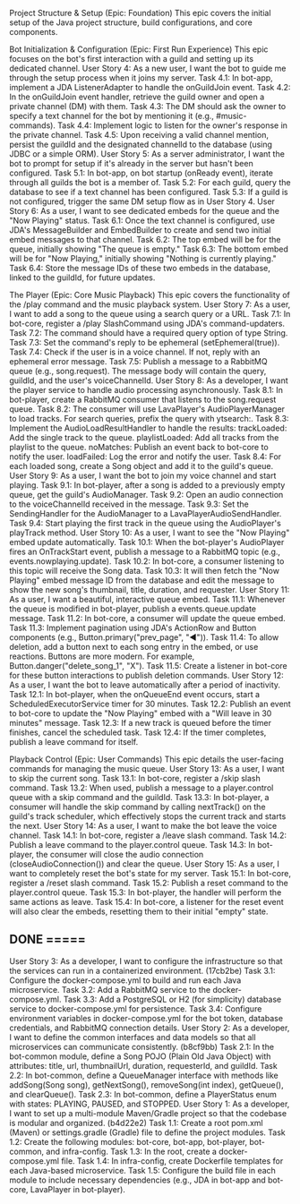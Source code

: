 Project Structure & Setup (Epic: Foundation)
This epic covers the initial setup of the Java project structure, build configurations, and core components.

Bot Initialization & Configuration (Epic: First Run Experience)
This epic focuses on the bot's first interaction with a guild and setting up its dedicated channel.
User Story 4: As a new user, I want the bot to guide me through the setup process when it joins my server.
Task 4.1: In bot-app, implement a JDA ListenerAdapter to handle the onGuildJoin event.
Task 4.2: In the onGuildJoin event handler, retrieve the guild owner and open a private channel (DM) with them.
Task 4.3: The DM should ask the owner to specify a text channel for the bot by mentioning it (e.g., #music-commands).
Task 4.4: Implement logic to listen for the owner's response in the private channel.
Task 4.5: Upon receiving a valid channel mention, persist the guildId and the designated channelId to the database (using JDBC or a simple ORM).
User Story 5: As a server administrator, I want the bot to prompt for setup if it's already in the server but hasn't been configured.
Task 5.1: In bot-app, on bot startup (onReady event), iterate through all guilds the bot is a member of.
Task 5.2: For each guild, query the database to see if a text channel has been configured.
Task 5.3: If a guild is not configured, trigger the same DM setup flow as in User Story 4.
User Story 6: As a user, I want to see dedicated embeds for the queue and the "Now Playing" status.
Task 6.1: Once the text channel is configured, use JDA's MessageBuilder and EmbedBuilder to create and send two initial embed messages to that channel.
Task 6.2: The top embed will be for the queue, initially showing "The queue is empty."
Task 6.3: The bottom embed will be for "Now Playing," initially showing "Nothing is currently playing."
Task 6.4: Store the message IDs of these two embeds in the database, linked to the guildId, for future updates.

The Player (Epic: Core Music Playback)
This epic covers the functionality of the /play command and the music playback system.
User Story 7: As a user, I want to add a song to the queue using a search query or a URL.
Task 7.1: In bot-core, register a /play SlashCommand using JDA's command-updaters.
Task 7.2: The command should have a required query option of type String.
Task 7.3: Set the command's reply to be ephemeral (setEphemeral(true)).
Task 7.4: Check if the user is in a voice channel. If not, reply with an ephemeral error message.
Task 7.5: Publish a message to a RabbitMQ queue (e.g., song.request). The message body will contain the query, guildId, and the user's voiceChannelId.
User Story 8: As a developer, I want the player service to handle audio processing asynchronously.
Task 8.1: In bot-player, create a RabbitMQ consumer that listens to the song.request queue.
Task 8.2: The consumer will use LavaPlayer's AudioPlayerManager to load tracks. For search queries, prefix the query with ytsearch:.
Task 8.3: Implement the AudioLoadResultHandler to handle the results:
    trackLoaded: Add the single track to the queue.
    playlistLoaded: Add all tracks from the playlist to the queue.
    noMatches: Publish an event back to bot-core to notify the user.
    loadFailed: Log the error and notify the user.
Task 8.4: For each loaded song, create a Song object and add it to the guild's queue.
User Story 9: As a user, I want the bot to join my voice channel and start playing.
Task 9.1: In bot-player, after a song is added to a previously empty queue, get the guild's AudioManager.
Task 9.2: Open an audio connection to the voiceChannelId received in the message.
Task 9.3: Set the SendingHandler for the AudioManager to a LavaPlayerAudioSendHandler.
Task 9.4: Start playing the first track in the queue using the AudioPlayer's playTrack method.
User Story 10: As a user, I want to see the "Now Playing" embed update automatically.
Task 10.1: When the bot-player's AudioPlayer fires an OnTrackStart event, publish a message to a RabbitMQ topic (e.g., events.nowplaying.update).
Task 10.2: In bot-core, a consumer listening to this topic will receive the Song data.
Task 10.3: It will then fetch the "Now Playing" embed message ID from the database and edit the message to show the new song's thumbnail, title, duration, and requester.
User Story 11: As a user, I want a beautiful, interactive queue embed.
Task 11.1: Whenever the queue is modified in bot-player, publish a events.queue.update message.
Task 11.2: In bot-core, a consumer will update the queue embed.
Task 11.3: Implement pagination using JDA's ActionRow and Button components (e.g., Button.primary("prev_page", "◀️")).
Task 11.4: To allow deletion, add a button next to each song entry in the embed, or use reactions. Buttons are more modern. For example, Button.danger("delete_song_1", "X").
Task 11.5: Create a listener in bot-core for these button interactions to publish deletion commands.
User Story 12: As a user, I want the bot to leave automatically after a period of inactivity.
Task 12.1: In bot-player, when the onQueueEnd event occurs, start a ScheduledExecutorService timer for 30 minutes.
Task 12.2: Publish an event to bot-core to update the "Now Playing" embed with a "Will leave in 30 minutes" message.
Task 12.3: If a new track is queued before the timer finishes, cancel the scheduled task.
Task 12.4: If the timer completes, publish a leave command for itself.

Playback Control (Epic: User Commands)
This epic details the user-facing commands for managing the music queue.
User Story 13: As a user, I want to skip the current song.
Task 13.1: In bot-core, register a /skip slash command.
Task 13.2: When used, publish a message to a player.control queue with a skip command and the guildId.
Task 13.3: In bot-player, a consumer will handle the skip command by calling nextTrack() on the guild's track scheduler, which effectively stops the current track and starts the next.
User Story 14: As a user, I want to make the bot leave the voice channel.
Task 14.1: In bot-core, register a /leave slash command.
Task 14.2: Publish a leave command to the player.control queue.
Task 14.3: In bot-player, the consumer will close the audio connection (closeAudioConnection()) and clear the queue.
User Story 15: As a user, I want to completely reset the bot's state for my server.
Task 15.1: In bot-core, register a /reset slash command.
Task 15.2: Publish a reset command to the player.control queue.
Task 15.3: In bot-player, the handler will perform the same actions as leave.
Task 15.4: In bot-core, a listener for the reset event will also clear the embeds, resetting them to their initial "empty" state.

## DONE =====
User Story 3: As a developer, I want to configure the infrastructure so that the services can run in a containerized environment. (17cb2be)
Task 3.1: Configure the docker-compose.yml to build and run each Java microservice.
Task 3.2: Add a RabbitMQ service to the docker-compose.yml.
Task 3.3: Add a PostgreSQL or H2 (for simplicity) database service to docker-compose.yml for persistence.
Task 3.4: Configure environment variables in docker-compose.yml for the bot token, database credentials, and RabbitMQ connection details.
User Story 2: As a developer, I want to define the common interfaces and data models so that all microservices can communicate consistently. (b8cf9bb)
Task 2.1: In the bot-common module, define a Song POJO (Plain Old Java Object) with attributes: title, url, thumbnailUrl, duration, requesterId, and guildId.
Task 2.2: In bot-common, define a QueueManager interface with methods like addSong(Song song), getNextSong(), removeSong(int index), getQueue(), and clearQueue().
Task 2.3: In bot-common, define a PlayerStatus enum with states: PLAYING, PAUSED, and STOPPED.
User Story 1: As a developer, I want to set up a multi-module Maven/Gradle project so that the codebase is modular and organized. (b4d22e2)
Task 1.1: Create a root pom.xml (Maven) or settings.gradle (Gradle) file to define the project modules.
Task 1.2: Create the following modules: bot-core, bot-app, bot-player, bot-common, and infra-config.
Task 1.3: In the root, create a docker-compose.yml file.
Task 1.4: In infra-config, create Dockerfile templates for each Java-based microservice.
Task 1.5: Configure the build file in each module to include necessary dependencies (e.g., JDA in bot-app and bot-core, LavaPlayer in bot-player).
